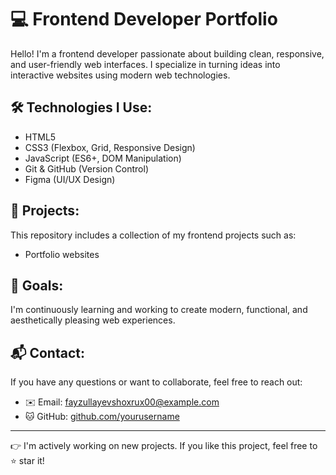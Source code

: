 # 💻 Frontend Developer Portfolio

Hello! I'm a frontend developer passionate about building clean, responsive, and user-friendly web interfaces. I specialize in turning ideas into interactive websites using modern web technologies.

## 🛠 Technologies I Use:
- HTML5
- CSS3 (Flexbox, Grid, Responsive Design)
- JavaScript (ES6+, DOM Manipulation)
- Git & GitHub (Version Control)
- Figma (UI/UX Design)

## 📁 Projects:
This repository includes a collection of my frontend projects such as:
- Portfolio websites

## 🎯 Goals:
I'm continuously learning and working to create modern, functional, and aesthetically pleasing web experiences.

## 📬 Contact:
If you have any questions or want to collaborate, feel free to reach out:

- ✉️ Email: fayzullayevshoxrux00@example.com  
- 🐱 GitHub: [github.com/yourusername](https://github.com/shoxrux598)  

---

👉 I'm actively working on new projects. If you like this project, feel free to ⭐ star it!
